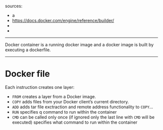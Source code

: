 sources:
+ a
+ https://docs.docker.com/engine/reference/builder/
+ 
+ 


---

Docker container is a running docker image and a docker image is built by executing a dockerfile.  


---

# Docker file

Each instruction creates one layer:
+ `FROM` creates a layer from a Docker image.
+ `COPY` adds files from your Docker client’s current directory.
+ `ADD` adds tar file exctraction and remote address functionality to `COPY`...
+ `RUN` specifies q command to run within the container
+ `CMD` can be called only once (if ignored only the last line with `CMD` will be executed) specifies what command to run within the container
